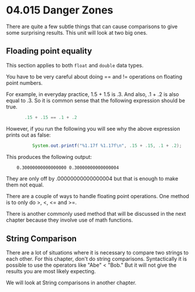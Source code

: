 # 04.015 Danger Zones

There are quite a few subtle things that can cause comparisons to give some surprising results.  This unit will look at two big ones.

## Floading point equality

This section applies to both `float` and `double` data types.

You have to be very careful about doing == and != operations on floating point numbers.  

For example, in everyday practice, 1.5 + 1.5 is .3.   And also, .1 + .2 is also equal to .3.  So it is common sense that the following expression should be true.

```java
       .15 + .15 == .1 + .2
```
However, if you run the following you will see why the above expression prints out as false:

```java
          System.out.printf("%1.17f %1.17f\n", .15 + .15, .1 + .2);
```

This produces the following output:

```txt
    0.30000000000000000 0.30000000000000004
```

They are only off by .00000000000000004 but that is enough to make them not equal.

There are a couple of ways to handle floating point operations.  One method is to only do >, &lt;, &lt;= and >=.

There is another commonly used method that will be discussed in the next chapter because they involve use of math functions.

## String Comparison

There are a lot of situations where it is necessary to compare two strings to each other.  For this chapter, don't do string comparisons.  Syntactically it is possible to use the operators like  "Abe" &lt; "Bob."  But it will not give the results  you are most likely expecting.

We will look at String comparisons in another chapter.
